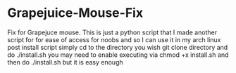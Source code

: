 # Grapejuice-Mouse-Fix
Fix for Grapejuce mouse.
This is just a python script that I made another script for for ease of access for noobs and so I can use it in my arch linux post install script simply cd to the directory you wish
git clone directory and do ./install.sh you may need to enable executing via chmod +x install.sh and then do ./install.sh but it is easy enough
